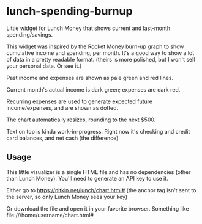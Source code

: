 # lunch-spending-burnup
Little widget for Lunch Money that shows current and last-month spending/savings.

This widget was inspired by the Rocket Money burn-up graph to show cumulative income
and spending, per month. It's a good way to show a lot of data in a pretty readable format.
(theirs is more polished, but I won't sell your personal data. Or see it.)

Past income and expenses are shown as pale green and red lines.

Current month's actual income is dark green; expenses are dark red.

Recurring expenses are used to generate expected future income/expenses,
and are shown as dotted.

The chart automatically resizes, rounding to the next $500.

Text on top is kinda work-in-progress. Right now it's checking and
credit card balances, and net cash (the difference)

## Usage
This little visualizer is a single HTML file and
has no dependencies (other than Lunch Money).
You'll need to generate an API key to use it.

Either go to https://nitkin.net/lunch/chart.html#<API KEY>
(the anchor tag isn't sent to the server, so only Lunch Money sees your key)

Or download the file and open it in your favorite browser. Something like
file:///home/username/chart.html#<API KEY>

